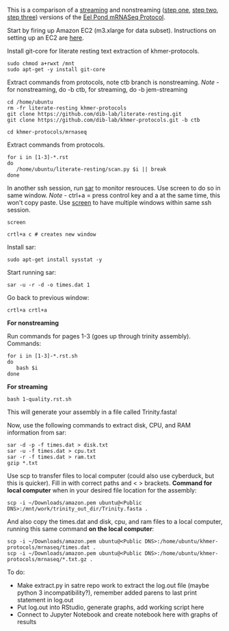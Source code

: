 This is a comparison of a [streaming](https://github.com/dib-lab/khmer-protocols/blob/jem-streaming/mrnaseq/1-quality.rst) and nonstreaming ([step one](https://github.com/dib-lab/khmer-protocols/blob/ctb/mrnaseq/1-quality.rst), [step two](https://github.com/dib-lab/khmer-protocols/blob/ctb/mrnaseq/2-diginorm.rst), [step three](https://github.com/dib-lab/khmer-protocols/blob/ctb/mrnaseq/3-big-assembly.rst)) versions of the [Eel Pond mRNASeq Protocol](https://khmer-protocols.readthedocs.org/en/ctb/mrnaseq/).


Start by firing up Amazon EC2 (m3.xlarge for data subset). Instructions on setting up an EC2 are [here](http://angus.readthedocs.org/en/2015/amazon/index.html).

Install git-core for literate resting text extraction
of khmer-protocols. 

```text
sudo chmod a+rwxt /mnt
sudo apt-get -y install git-core
```

Extract commands from protocols, note ctb branch is nonstreaming.
*Note* - for nonstreaming, do -b ctb, for streaming, do -b jem-streaming

```text
cd /home/ubuntu
rm -fr literate-resting khmer-protocols
git clone https://github.com/dib-lab/literate-resting.git
git clone https://github.com/dib-lab/khmer-protocols.git -b ctb

cd khmer-protocols/mrnaseq  
```
Extract commands from protocols. 

```text
for i in [1-3]-*.rst
do
   /home/ubuntu/literate-resting/scan.py $i || break
done  
```

In another ssh session, run [sar](https://github.com/ctb/sartre) to monitor resrouces. Use screen to do so in same window. 
*Note* - ctrl+a = press control key and a at the same time, this won't copy paste.
Use [screen](http://www.pixelbeat.org/lkdb/screen.html) to have multiple windows within same ssh session.

```text
screen

crtl+a c # creates new window
```

Install sar:

```text
sudo apt-get install sysstat -y  
```

Start running sar:

```text
sar -u -r -d -o times.dat 1  
```

Go back to previous window:
```text
crtl+a crtl+a
```
**For nonstreaming**

Run commands for pages 1-3 (goes up through trinity assembly). Commands:

```text
for i in [1-3]-*.rst.sh
do
   bash $i
done  
```

**For streaming**

```text
bash 1-quality.rst.sh  
```

This will generate your assembly in a file called Trinity.fasta!

Now, use the following commands to extract disk, CPU, and RAM information from sar:

```text
sar -d -p -f times.dat > disk.txt
sar -u -f times.dat > cpu.txt
sar -r -f times.dat > ram.txt
gzip *.txt
```

Use scp to transfer files to local computer (could also use cyberduck, but this is quicker). Fill in with correct paths and < > brackets. **Command for local computer** when in your desired file location for the assembly:

```text
scp -i ~/Downloads/amazon.pem ubuntu@<Public DNS>:/mnt/work/trinity_out_dir/Trinity.fasta .  
```

And also copy the times.dat and disk, cpu, and ram files to a local computer, running this same command **on the local computer**:

```text
scp -i ~/Downloads/amazon.pem ubuntu@<Public DNS>:/home/ubuntu/khmer-protocols/mrnaseq/times.dat .
scp -i ~/Downloads/amazon.pem ubuntu@<Public DNS>:/home/ubuntu/khmer-protocols/mrnaseq/*.txt.gz .  
```

To do:

* Make extract.py in satre repo work to extract the log.out file (maybe python 3 incompatibility?), remember added parens to last print statement in log.out
* Put log.out into RStudio, generate graphs, add working script here
* Connect to Jupyter Notebook and create notebook here with graphs of results
